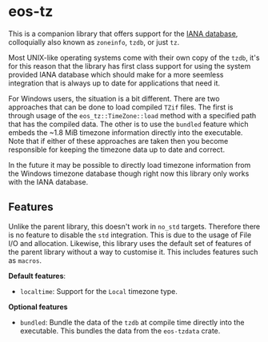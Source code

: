 # eos-tz

This is a companion library that offers support for the [IANA database][tzdb], colloquially also known as `zoneinfo`, `tzdb`, or just `tz`.

Most UNIX-like operating systems come with their own copy of the `tzdb`, it's for this reason that the library has first class support for using the system provided IANA database which should make for a more seemless integration that is always up to date for applications that need it.

For Windows users, the situation is a bit different. There are two approaches that can be done to load compiled `TZif` files. The first is through usage of the `eos_tz::TimeZone::load` method with a specified path that has the compiled data. The other is to use the `bundled` feature which embeds the ~1.8 MiB timezone information directly into the executable. Note that if either of these approaches are taken then you become responsible for keeping the timezone data up to date and correct.

In the future it may be possible to directly load timezone information from the Windows timezone database though right now this library only works with the IANA database.

## Features

Unlike the parent library, this doesn't work in `no_std` targets. Therefore there is no feature to disable the `std` integration. This is due to the usage of File I/O and allocation. Likewise, this library uses the default set of features of the parent library without a way to customise it. This includes features such as `macros`.

**Default features**:

- `localtime`: Support for the `Local` timezone type.

**Optional features**

- `bundled`: Bundle the data of the `tzdb` at compile time directly into the executable. This bundles the data from the `eos-tzdata` crate.

[tzdb]: https://www.iana.org/time-zones

